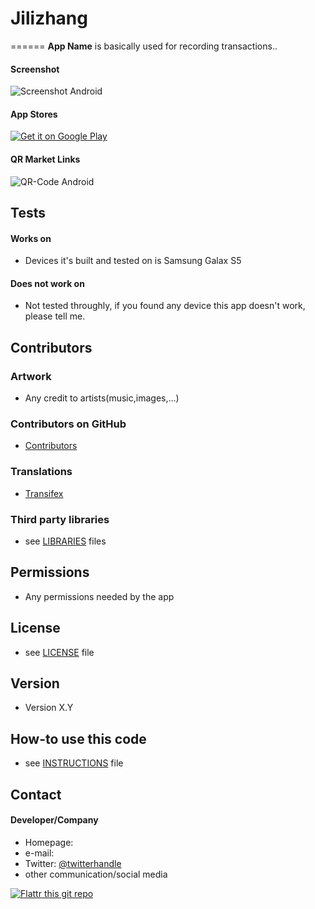 # Jilizhang
======
**App Name** is basically used for recording transactions..

#### Screenshot
![Screenshot Android](https://lh3.googleusercontent.com/qVAqzo-E2hdvBSOB5G6YG-BOcEBLvx3eP0w_sKkWND7cD3YqsjAGLBLBuUa7fXt7rDKl=h900 "screenshot Android")

#### App Stores
<!-- edit this image location -->
[![Get it on Google Play](https://raw.github.com/repat/README-template/master/googleplay.png)](https://play.google.com/store/apps/details?id=net.haoranzhao.jilizhang)

#### QR Market Links
![QR-Code Android](https://drive.google.com/file/d/0B3pRbanF4JdPd2stNmJuamFpejQ/view?usp=sharing)

## Tests
#### Works on
* Devices it's built and tested on is Samsung Galax S5

#### Does not work on
* Not tested throughly, if you found any device this app doesn't work, please tell me.

## Contributors
### Artwork
* Any credit to artists(music,images,...)

### Contributors on GitHub
* [Contributors](https://github.com/username/appname/graphs/contributors)

### Translations
* [Transifex](https://www.transifex.com/projects/p/appname/)

### Third party libraries
* see [LIBRARIES](https://github.com/username/appname/blob/master/LIBRARIES.md) files

## Permissions
* Any permissions needed by the app

## License 
* see [LICENSE](https://github.com/username/appname/blob/master/LICENSE.md) file

## Version 
* Version X.Y

## How-to use this code
* see [INSTRUCTIONS](https://github.com/username/appname/blob/master/INSTRUCTIONS.md) file

## Contact
#### Developer/Company
* Homepage: 
* e-mail: 
* Twitter: [@twitterhandle](https://twitter.com/twitterhandle "twitterhandle on twitter")
* other communication/social media

[![Flattr this git repo](http://api.flattr.com/button/flattr-badge-large.png)](https://flattr.com/submit/auto?user_id=username&url=https://github.com/username/appname&title=appname&language=&tags=github&category=software) 
